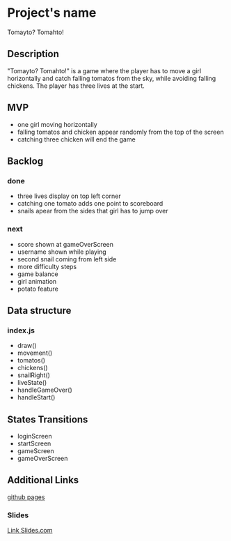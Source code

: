 # Project's name

Tomayto? Tomahto!

## Description

"Tomayto? Tomahto!" is a game where the player has to move a girl horizontally and catch falling tomatos from the sky, while avoiding falling chickens. The player has three lives at the start.

## MVP

- one girl moving horizontally
- falling tomatos and chicken appear randomly from the top of the screen
- catching three chicken will end the game

## Backlog

### done

- three lives display on top left corner
- catching one tomato adds one point to scoreboard
- snails apear from the sides that girl has to jump over

### next

- score shown at gameOverScreen
- username shown while playing
- second snail coming from left side
- more difficulty steps
- game balance
- girl animation
- potato feature

## Data structure

### index.js

- draw()
- movement()
- tomatos()
- chickens()
- snailRight()
- liveState()
- handleGameOver()
- handleStart()

## States Transitions

- loginScreen
- startScreen
- gameScreen
- gameOverScreen

## Additional Links

[github pages](https://aiskreme.github.io/Tomayto-Tomahto/)

### Slides

[Link Slides.com](http://slides.com)
